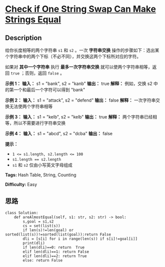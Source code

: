 # [Check if One String Swap Can Make Strings Equal][title]

## Description

给你长度相等的两个字符串 `s1` 和 `s2` 。一次 **字符串交换**
操作的步骤如下：选出某个字符串中的两个下标（不必不同），并交换这两个下标所对应的字符。

如果对 **其中一个字符串** 执行 **最多一次字符串交换** 就可以使两个字符串相等，返回 `true` ；否则，返回 `false` 。

**示例 1：**
            **输入：** s1 = "bank", s2 = "kanb"    **输出：** true    **解释：** 例如，交换 s2 中的第一个和最后一个字符可以得到 "bank"    

**示例 2：**
            **输入：** s1 = "attack", s2 = "defend"    **输出：** false    **解释：** 一次字符串交换无法使两个字符串相等    

**示例 3：**
            **输入：** s1 = "kelb", s2 = "kelb"    **输出：** true    **解释：** 两个字符串已经相等，所以不需要进行字符串交换    

**示例 4：**
            **输入：** s1 = "abcd", s2 = "dcba"    **输出：** false    

**提示：**

  * `1 <= s1.length, s2.length <= 100`
  * `s1.length == s2.length`
  * `s1` 和 `s2` 仅由小写英文字母组成


**Tags:** Hash Table, String, Counting

**Difficulty:** Easy

## 思路

``` python3
class Solution:
    def areAlmostEqual(self, s1: str, s2: str) -> bool:
        s,goal = s1,s2
        cs = set(list(s))
        if len(s)!=len(goal) or sorted(list(s))!=sorted(list(goal)):return False
        dli = [s[i] for i in range(len(s)) if s[i]!=goal[i]]
        print(dli)
        if len(dli)==0: return  True
        elif len(dli)==1: return False
        elif len(dli)==2: return True
        else: return False        
```

[title]: https://leetcode-cn.com/problems/check-if-one-string-swap-can-make-strings-equal
